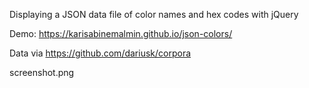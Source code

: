 Displaying a JSON data file of color names and hex codes with jQuery

Demo: https://karisabinemalmin.github.io/json-colors/

Data via https://github.com/dariusk/corpora

screenshot.png
